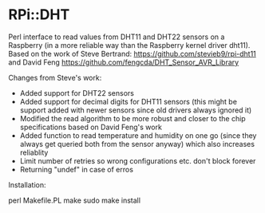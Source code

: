 # RPi::DHT

Perl interface to read values from DHT11 and DHT22 sensors on a Raspberry (in a more reliable way than the Raspberry kernel driver dht11).
Based on the work of Steve Bertrand: https://github.com/stevieb9/rpi-dht11 and David Feng https://github.com/fengcda/DHT_Sensor_AVR_Library

Changes from Steve's work:
- Added support for DHT22 sensors
- Added support for decimal digits for DHT11 sensors (this might be support added with newer sensors since old drivers always ignored it)
- Modified the read algorithm to be more robust and closer to the chip specifications based on David Feng's work
- Added function to read temperature and humidity on one go (since they always get queried both from the sensor anyway) which also increases reliablity 
- Limit number of retries so wrong configurations etc. don't block forever
- Returning "undef" in case of erros

Installation:

perl Makefile.PL
make
sudo make install

